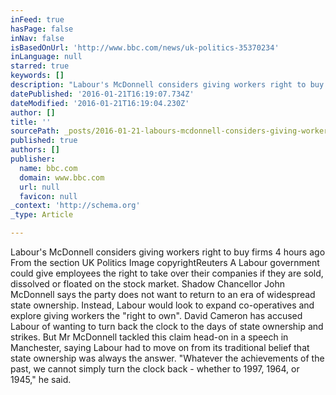 ```yaml
---
inFeed: true
hasPage: false
inNav: false
isBasedOnUrl: 'http://www.bbc.com/news/uk-politics-35370234'
inLanguage: null
starred: true
keywords: []
description: "Labour's McDonnell considers giving workers right to buy firms 4 hours ago  From the section UK Politics Image copyrightReuters A Labour government could give e"
datePublished: '2016-01-21T16:19:07.734Z'
dateModified: '2016-01-21T16:19:04.230Z'
author: []
title: ''
sourcePath: _posts/2016-01-21-labours-mcdonnell-considers-giving-workers-right-to-buy-fir.md
published: true
authors: []
publisher:
  name: bbc.com
  domain: www.bbc.com
  url: null
  favicon: null
_context: 'http://schema.org'
_type: Article

---
```

Labour's McDonnell considers giving workers right to buy firms 4 hours ago From the section UK Politics Image copyrightReuters A Labour government could give employees the right to take over their companies if they are sold, dissolved or floated on the stock market. Shadow Chancellor John McDonnell says the party does not want to return to an era of widespread state ownership. Instead, Labour would look to expand co-operatives and explore giving workers the "right to own". David Cameron has accused Labour of wanting to turn back the clock to the days of state ownership and strikes. But Mr McDonnell tackled this claim head-on in a speech in Manchester, saying Labour had to move on from its traditional belief that state ownership was always the answer. "Whatever the achievements of the past, we cannot simply turn the clock back - whether to 1997, 1964, or 1945," he said.